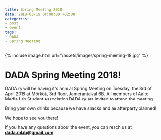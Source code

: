 ```yaml
---
title: Spring Meeting 2018
date: 2018-03-19 00:00:00 +02:00
categories:
- post
- event
tags:
- DADA
- Spring Meeting
---
```

{% include image.html url="/assets/images/spring-meeting-18.jpg" %}

# DADA Spring Meeting 2018!

DADA ry will be having it's annual Spring Meeting on Tuesday, the 3rd of April 2018 at Mörköä, 3rd floor, Jamerantaival 6B. 
All members of Aalto Media Lab Student Association DADA ry are invited to attend the meeting.

Bring your own drinks because we have snacks and an afterparty planned! 

We hope to see you there! 

If you have any questions about the event, you can reach us at **dada.mlab@gmail.com**
